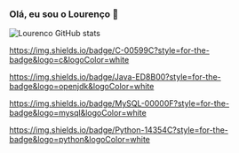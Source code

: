 ### Olá, eu sou o Lourenço 👋

![Lourenco GitHub stats](https://github-readme-stats.vercel.app/api?username=LourencoGarces&show_icons=true&theme=radical)


https://img.shields.io/badge/C-00599C?style=for-the-badge&logo=c&logoColor=white

https://img.shields.io/badge/Java-ED8B00?style=for-the-badge&logo=openjdk&logoColor=white

https://img.shields.io/badge/MySQL-00000F?style=for-the-badge&logo=mysql&logoColor=white

https://img.shields.io/badge/Python-14354C?style=for-the-badge&logo=python&logoColor=white

<!--
**LourencoGarces/LourencoGarces** is a ✨ _special_ ✨ repository because its `README.md` (this file) appears on your GitHub profile.

Here are some ideas to get you started:

- 🔭 I’m currently working on ...
- 🌱 I’m currently learning ...
- 👯 I’m looking to collaborate on ...
- 🤔 I’m looking for help with ...
- 💬 Ask me about ...
- 📫 How to reach me: ...
- 😄 Pronouns: ...
- ⚡ Fun fact: ...
-->
